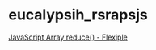 # eucalypsih_rsrapsjs
[JavaScript Array reduce() - Flexiple](https://flexiple.com/javascript/javascript-array-reduce)
